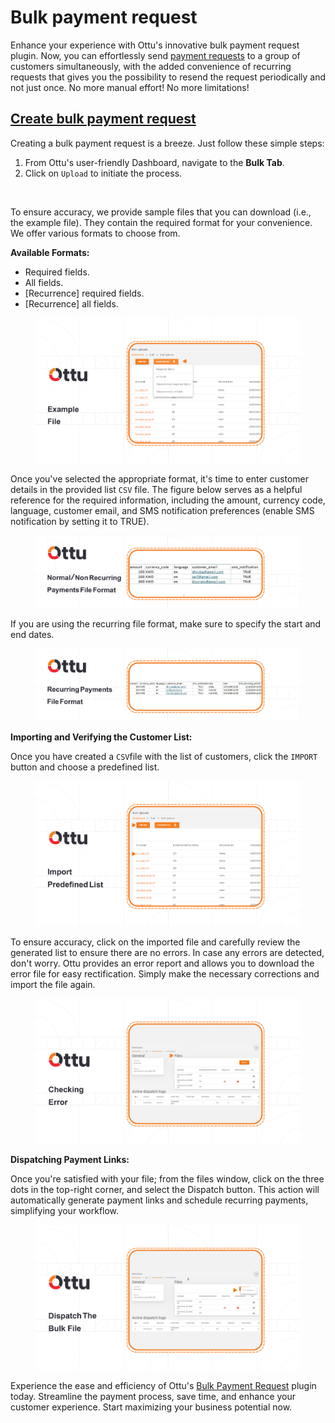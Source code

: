 # Bulk payment request

Enhance your experience with Ottu's innovative bulk payment request plugin. Now, you can effortlessly send [payment requests](bulk-payment-request.md#payment-request) to a group of customers simultaneously, with the added convenience of recurring requests that gives you the possibility to resend the request periodically and not just once. No more manual effort! No more limitations!

## [**Create bulk payment request**](bulk-payment-request.md#create-bulk-payment-request)

Creating a bulk payment request is a breeze. Just follow these simple steps:

1. From Ottu's user-friendly Dashboard, navigate to the **Bulk Tab**.
2. Click on `Upload` to initiate the process.

<figure><img src="../../.gitbook/assets/plugins-bulk.png" alt=""><figcaption></figcaption></figure>

To ensure accuracy, we provide sample files that you can download (i.e., the example file). They contain the required format for your convenience. We offer various formats to choose from.

**Available Formats:**

* Required fields.
* All fields.
* \[Recurrence] required fields.
* \[Recurrence] all fields.

<figure><img src="../../.gitbook/assets/5 (4) copy.png" alt=""><figcaption></figcaption></figure>

Once you've selected the appropriate format, it's time to enter customer details in the provided list `CSV` file. The figure below serves as a helpful reference for the required information, including the amount, currency code, language, customer email, and SMS notification preferences (enable SMS notification by setting it to TRUE).

<figure><img src="../../.gitbook/assets/6 (4) copy.png" alt=""><figcaption></figcaption></figure>

If you are using the recurring file format, make sure to specify the start and end dates.

<figure><img src="../../.gitbook/assets/7 (3) copy.png" alt=""><figcaption></figcaption></figure>

**Importing and Verifying the Customer List:**

Once you have created a `CSV`file with the list of customers, click the `IMPORT` button and choose a predefined list.

<figure><img src="../../.gitbook/assets/8 (2) copy.png" alt=""><figcaption></figcaption></figure>

To ensure accuracy, click on the imported file and carefully review the generated list to ensure there are no errors. In case any errors are detected, don't worry. Ottu provides an error report and allows you to download the error file for easy rectification. Simply make the necessary corrections and import the file again.

<figure><img src="../../.gitbook/assets/(plugins-Bulk payment request) Checking Error copy.png" alt=""><figcaption></figcaption></figure>

**Dispatching Payment Links:**

Once you're satisfied with your file; from the files window, click on the three dots in the top-right corner, and select the Dispatch button. This action will automatically generate payment links and schedule recurring payments, simplifying your workflow.

<figure><img src="../../.gitbook/assets/(plugins-Bulk payment request)Dispatch The Bulk File copy.png" alt=""><figcaption></figcaption></figure>

Experience the ease and efficiency of Ottu's [Bulk Payment Request](bulk-payment-request.md#bulk-payment-request) plugin today. Streamline the payment process, save time, and enhance your customer experience. Start maximizing your business potential now.
